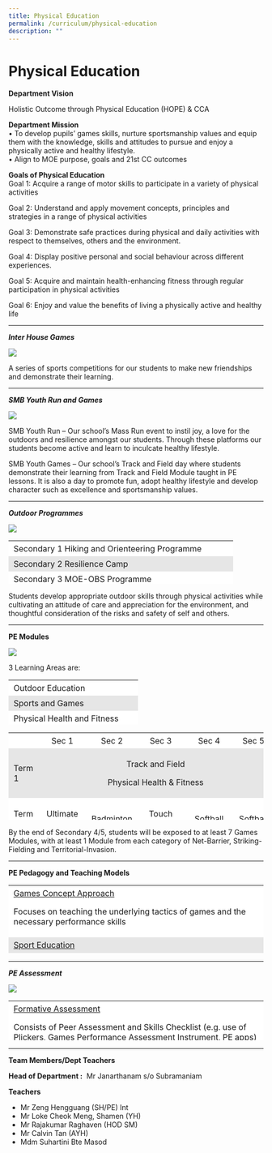 ```yaml
---
title: Physical Education
permalink: /curriculum/physical-education
description: ""
---
```

Physical Education
==================

**Department Vision**

Holistic Outcome through Physical Education (HOPE) & CCA

**Department Mission**  
• To develop pupils’ games skills, nurture sportsmanship values and equip them with the knowledge, skills and attitudes to pursue and enjoy a physically active and healthy lifestyle.  
• Align to MOE purpose, goals and 21st CC outcomes

**Goals of Physical Education**   
Goal 1: Acquire a range of motor skills to participate in a variety of physical activities

Goal 2: Understand and apply movement concepts, principles and strategies in a range of physical activities

Goal 3: Demonstrate safe practices during physical and daily activities with respect to themselves, others and the environment.

Goal 4: Display positive personal and social behaviour across different experiences.

Goal 5: Acquire and maintain health-enhancing fitness through regular participation in physical activities

Goal 6: Enjoy and value the benefits of living a physically active and healthy life

* * *

_**Inter House Games**_

![](/images/PE.jpeg)

A series of sports competitions for our students to make new friendships and demonstrate their learning.

* * *

_**SMB Youth Run and Games**_

![](/images/YRYG.jpeg)

SMB Youth Run – Our school’s Mass Run event to instil joy, a love for the outdoors and resilience amongst our students. Through these platforms our students become active and learn to inculcate healthy lifestyle.

SMB Youth Games – Our school’s Track and Field day where students demonstrate their learning from Track and Field Module taught in PE lessons. It is also a day to promote fun, adopt healthy lifestyle and develop character such as excellence and sportsmanship values.

* * *

_**Outdoor Programmes**_

![](/images/Outdoor-Programmes.jpeg)
<table width="433" style="box-sizing: inherit; border-collapse: collapse; border-spacing: 0px; max-width: 100%; height: 85px;"><tbody style="box-sizing: inherit;"><tr style="box-sizing: inherit; background: rgb(255, 255, 255);"><td style="box-sizing: inherit; padding: 5px 10px; width: 424px;">Secondary 1 Hiking and Orienteering Programme</td></tr><tr style="box-sizing: inherit; background: rgb(230, 230, 230);"><td style="box-sizing: inherit; padding: 5px 10px; width: 424px;">Secondary 2 Resilience Camp</td></tr><tr style="box-sizing: inherit; background: rgb(255, 255, 255);"><td style="box-sizing: inherit; padding: 5px 10px; width: 424px;">Secondary 3 MOE-OBS Programme</td></tr></tbody></table>

Students develop appropriate outdoor skills through physical activities while cultivating an attitude of care and appreciation for the environment, and thoughtful consideration of the risks and safety of self and others.

* * *

**PE Modules**

![](/images/PEp.jpeg)

3 Learning Areas are:

<table width="245" style="box-sizing: inherit; border-collapse: collapse; border-spacing: 0px; max-width: 100%; height: 88px;"><tbody style="box-sizing: inherit;"><tr style="box-sizing: inherit; background: rgb(255, 255, 255);"><td style="box-sizing: inherit; padding: 5px 10px; width: 236px;">Outdoor Education</td></tr><tr style="box-sizing: inherit; background: rgb(230, 230, 230);"><td style="box-sizing: inherit; padding: 5px 10px; width: 236px;">Sports and Games</td></tr><tr style="box-sizing: inherit; background: rgb(255, 255, 255);"><td style="box-sizing: inherit; padding: 5px 10px; width: 236px;">Physical Health and Fitness</td></tr></tbody></table>

<table width="527" style="box-sizing: inherit; border-collapse: collapse; border-spacing: 0px; max-width: 100%; height: 172px;"><tbody style="box-sizing: inherit;"><tr style="box-sizing: inherit; background: rgb(255, 255, 255);"><td style="box-sizing: inherit; padding: 5px 10px; width: 81.6px;"></td><td style="box-sizing: inherit; padding: 5px 10px; width: 81.6px; text-align: center;">Sec 1</td><td style="box-sizing: inherit; padding: 5px 10px; width: 81.6px; text-align: center;">Sec 2</td><td style="box-sizing: inherit; padding: 5px 10px; width: 81.6px; text-align: center;">Sec 3</td><td style="box-sizing: inherit; padding: 5px 10px; width: 81.6px; text-align: center;">Sec 4</td><td style="box-sizing: inherit; padding: 5px 10px; width: 81.6px; text-align: center;">Sec 5</td></tr><tr style="box-sizing: inherit; background: rgb(230, 230, 230);"><td style="box-sizing: inherit; padding: 5px 10px; width: 81.6px;">Term 1</td><td colspan="5" style="box-sizing: inherit; padding: 5px 10px; width: 81.6px; text-align: center;"><p style="box-sizing: inherit; font-size: 1em; text-align: center;">Track and Field</p><p style="box-sizing: inherit; font-size: 1em;">Physical Health &amp; Fitness</p></td></tr><tr style="box-sizing: inherit; background: rgb(255, 255, 255);"><td style="box-sizing: inherit; padding: 5px 10px; width: 81.6px;">Term 2</td><td style="box-sizing: inherit; padding: 5px 10px; width: 81.6px;"><p style="box-sizing: inherit; font-size: 1em; text-align: center;">Ultimate Frisbee</p></td><td style="box-sizing: inherit; padding: 5px 10px; width: 81.6px;">Badminton</td><td style="box-sizing: inherit; padding: 5px 10px; width: 81.6px; text-align: center;">Touch Rugby</td><td style="box-sizing: inherit; padding: 5px 10px; width: 81.6px; text-align: center;">Softball</td><td style="box-sizing: inherit; padding: 5px 10px; width: 81.6px; text-align: center;">Softball</td></tr><tr style="box-sizing: inherit; background: rgb(230, 230, 230);"><td style="box-sizing: inherit; padding: 5px 10px; width: 81.6px;">Term 3 &amp; 4</td><td style="box-sizing: inherit; padding: 5px 10px; width: 81.6px; text-align: center;"><p style="box-sizing: inherit; font-size: 1em; text-align: center;">Outdoor Education</p><p style="box-sizing: inherit; font-size: 1em;">Netball</p></td><td style="box-sizing: inherit; padding: 5px 10px; width: 81.6px; text-align: center;"><p style="box-sizing: inherit; font-size: 1em; text-align: center;">Outdoor Education</p><p style="box-sizing: inherit; font-size: 1em;">Floorball</p></td><td style="box-sizing: inherit; padding: 5px 10px; width: 81.6px; text-align: center;">Volleyball</td><td style="box-sizing: inherit; padding: 5px 10px; width: 81.6px; text-align: center;">Games Innovation</td><td style="box-sizing: inherit; padding: 5px 10px; width: 81.6px; text-align: center;">Mini Tennis</td></tr></tbody></table>

By the end of Secondary 4/5, students will be exposed to at least 7 Games Modules, with at least 1 Module from each category of Net-Barrier, Striking-Fielding and Territorial-Invasion.

* * *

**PE Pedagogy and Teaching Models**

<table width="588" style="box-sizing: inherit; border-collapse: collapse; border-spacing: 0px; max-width: 100%; height: 134px;"><tbody style="box-sizing: inherit;"><tr style="box-sizing: inherit; background: rgb(255, 255, 255);"><td style="box-sizing: inherit; padding: 5px 10px; width: 579.2px;"><u style="box-sizing: inherit;">Games Concept Approach</u><p style="box-sizing: inherit; font-size: 1em;"></p><p style="box-sizing: inherit; font-size: 1em;">Focuses on teaching the underlying tactics of games and the necessary performance skills</p></td></tr><tr style="box-sizing: inherit; background: rgb(230, 230, 230);"><td style="box-sizing: inherit; padding: 5px 10px; width: 579.2px;"><u style="box-sizing: inherit;">Sport Education</u><p style="box-sizing: inherit; font-size: 1em;"></p><p style="box-sizing: inherit; font-size: 1em;">Provides students with the authentic sport experiences in PE setting</p></td></tr><tr style="box-sizing: inherit; background: rgb(255, 255, 255);"><td style="box-sizing: inherit; padding: 5px 10px; width: 579.2px;"><u style="box-sizing: inherit;">Direct and Indirect Instructions</u><p style="box-sizing: inherit; font-size: 1em;"></p><p style="box-sizing: inherit; font-size: 1em;">Enables teachers to control the learning process with the learners</p></td></tr></tbody></table>

* * *

_**PE Assessment**_

![](/images/PEA.jpeg)

<table width="581" style="box-sizing: inherit; border-collapse: collapse; border-spacing: 0px; max-width: 100%; height: 78px;"><tbody style="box-sizing: inherit;"><tr style="box-sizing: inherit; background: rgb(255, 255, 255);"><td style="box-sizing: inherit; padding: 5px 10px; width: 572px;"><u style="box-sizing: inherit;">Formative Assessment</u><p style="box-sizing: inherit; font-size: 1em;"></p><p style="box-sizing: inherit; font-size: 1em;">Consists of Peer Assessment and Skills Checklist (e.g. use of Plickers, Games Performance Assessment Instrument, PE apps)</p></td></tr><tr style="box-sizing: inherit; background: rgb(230, 230, 230);"><td style="box-sizing: inherit; padding: 5px 10px; width: 572px;"><u style="box-sizing: inherit;">Summative Assessment</u><p style="box-sizing: inherit; font-size: 1em;"></p><p style="box-sizing: inherit; font-size: 1em;">Students will receive a PE grade at the end of the year, based on their participation in the 3 main learning areas.</p></td></tr></tbody></table>

* * *

**Team Members/Dept Teachers**

**Head of Department :**  Mr Janarthanam s/o Subramaniam

**Teachers**
* Mr Zeng Hengguang (SH/PE) Int
* Mr Loke Cheok Meng, Shamen (YH)
* Mr Rajakumar Raghaven (HOD SM)
* Mr Calvin Tan (AYH)
* Mdm Suhartini Bte Masod